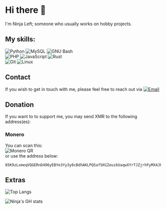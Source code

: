 <!-- <div align=center>
    <img src="./imgs/NjL.png" alt="Under Construction">
</div> -->

# Hi there :wave:
I'm Ninja Left; someone who usually works on hobby projects.

## My skills:
![Python](https://img.shields.io/badge/-Python-FFCF46?style=flat-square&logo=Python&logoColor=3776AB)
![MySQL](https://img.shields.io/badge/-MySQL-f0f0f0?style=flat-square&logo=mysql)
![GNU Bash](https://img.shields.io/badge/-Bash-232F3E?style=flat-square&logo=GNUBash)
<br>
![PHP](https://img.shields.io/badge/-PHP-232F3E?style=flat-square&logo=PHP)
![JavaScript](https://img.shields.io/badge/-JavaScript-232F3E?style=flat-square&logo=javascript)
![Rust](https://img.shields.io/badge/-Rust-070707?style=flat-square&logo=Rust&logoColor=070707&color=f0f0f0)
<br>
![Git](https://img.shields.io/badge/-Git-232F3E?style=flat-square&logo=git)
![Linux](https://img.shields.io/badge/-Linux-232F3E?style=flat-square&logo=Linux&logoColor=white)

## Contact
If you wish to get in touch with me, please feel free to reach out via 
[![Email](https://img.shields.io/badge/Email-ninja.notleft@proton.me-black?style=flat-square&logo=Protonmail&labelColor=white)](mailto:ninja.notleft@proton.me)

## Donation
If you want to to support me, you may send XMR to the following address(es):
### Monero <img width=16px src="https://github.com/ninja-left/ninja-left/assets/110196116/264d1b63-a94d-4706-b263-4fd4053388b5">
You can scan this: <br>
![Monero QR](https://github.com/ninja-left/ninja-left/assets/110196116/d455264a-2d2a-4fd7-ae3f-4c99def06ccd) <br>
or use the address below:

```Text
85K9zLxmeqVQGERnD496yEBYe3Yy3y8cBdhAKLPQSafSH1ZeuzkUaqwXYrTJZjrhFyMX4JPiz8yo2PtPZxCeuXtqNXJShX8
```

## Extras
![Top Langs](https://github-readme-stats.vercel.app/api/top-langs/?username=ninja-left&layout=donut&theme=dracula)

![Ninja's GH stats](https://github-readme-stats.vercel.app/api?username=ninja-left&show_icons=true&theme=dracula)
